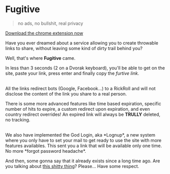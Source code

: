# Fugitive

> no ads, no bullshit, real privacy

[Download the chrome extension now](https://chrome.google.com/webstore/detail/fugitive/pafdfbfhpmbkfjfghpihpkppeeckfnbn)

Have you ever dreamed about a service allowing you to create throwable links to share, without leaving some kind of dirty trail behind you?

Well, that's where **Fugitive** came.

In less than 3 seconds (2 on a Dvorak keyboard), you'll be able to get on the site, paste your link, press enter and finally copy the *furtive link*.

<br>
All the links redirect bots (Google, Facebook...) to a RickRoll and will not disclose the content of the link you share to a real person.

There is some more advanced features like time based expiration, specific number of hits to expire, a custom redirect upon expiration, and even country redirect overrides! An expired link will always be **TRULLY** deleted, no tracking.

<br>
We also have implemented the God Login, aka *Lognup*, a new system where you only have to set your mail to get ready to use the site with more features availables. This sent you a link that will be available only one time. No more *forgot password headache*.


And then, some gonna say that it already exists since a long time ago. Are you talking about [this shitty thing](http://urlgone.com/)? Please... Have some respect.
